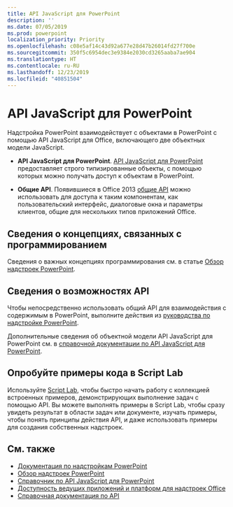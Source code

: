 ```yaml
---
title: API JavaScript для PowerPoint
description: ''
ms.date: 07/05/2019
ms.prod: powerpoint
localization_priority: Priority
ms.openlocfilehash: c08e5af14c43d92a677e28d47b26014fd27f700e
ms.sourcegitcommit: 350f5c6954dec3e9384e2030cd3265aaba7ae904
ms.translationtype: HT
ms.contentlocale: ru-RU
ms.lasthandoff: 12/23/2019
ms.locfileid: "40851504"
---
```

# <a name="javascript-api-for-powerpoint"></a>API JavaScript для PowerPoint

Надстройка PowerPoint взаимодействует с объектами в PowerPoint с помощью API JavaScript для Office, включающего две объектных модели JavaScript.

* **API JavaScript для PowerPoint**. [API JavaScript для PowerPoint](/javascript/api/powerpoint) предоставляет строго типизированные объекты, с помощью которых можно получать доступ к объектам в PowerPoint.

* **Общие API**. Появившиеся в Office 2013 [общие API](/javascript/api/office) можно использовать для доступа к таким компонентам, как пользовательский интерфейс, диалоговые окна и параметры клиентов, общие для нескольких типов приложений Office.

## <a name="learn-programming-concepts"></a>Сведения о концепциях, связанных с программированием

Сведения о важных концепциях программирования см. в статье [Обзор надстроек PowerPoint](../../powerpoint/powerpoint-add-ins.md).

## <a name="learn-about-api-capabilities"></a>Сведения о возможностях API

Чтобы непосредственно использовать общий API для взаимодействия с содержимым в PowerPoint, выполните действия из [руководства по надстройке PowerPoint](../../tutorials/powerpoint-tutorial.md).

Дополнительные сведения об объектной модели API JavaScript для PowerPoint см. в [справочной документации по API JavaScript для PowerPoint](/javascript/api/powerpoint).

## <a name="try-out-code-samples-in-script-lab"></a>Опробуйте примеры кода в Script Lab

Используйте [Script Lab](../../overview/explore-with-script-lab.md), чтобы быстро начать работу с коллекцией встроенных примеров, демонстрирующих выполнение задач с помощью API. Вы можете выполнять примеры в Script Lab, чтобы сразу увидеть результат в области задач или документе, изучать примеры, чтобы понять принципы действия API, и даже использовать примеры для создания собственных надстроек.

## <a name="see-also"></a>См. также

- [Документация по надстройкам PowerPoint](../../powerpoint/index.md)
- [Обзор надстроек PowerPoint](../../powerpoint/powerpoint-add-ins.md)
- [Справочник по API JavaScript для PowerPoint](/javascript/api/powerpoint)
- [Доступность ведущих приложений и платформ для надстроек Office](../../overview/office-add-in-availability.md)
- [Справочная документация по API](../javascript-api-for-office.md)
